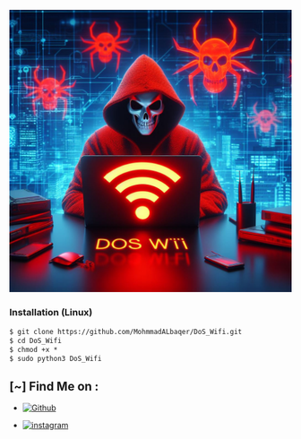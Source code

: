 ![Logo](image.jpeg)


### Installation (Linux)

```
$ git clone https://github.com/MohmmadALbaqer/DoS_Wifi.git
$ cd DoS_Wifi
$ chmod +x *
$ sudo python3 DoS_Wifi

```

## [~] Find Me on :

- [![Github](https://img.shields.io/badge/Github-MohnnadALbaqer-green?style=for-the-badge&logo=github)](https://github.com/MohmmadALbaqer)


- [![instagram](https://img.shields.io/badge/Instagram-r94xs-green?style=for-the-badge&logo=instagram)](https://instagram.com/r94xs)


